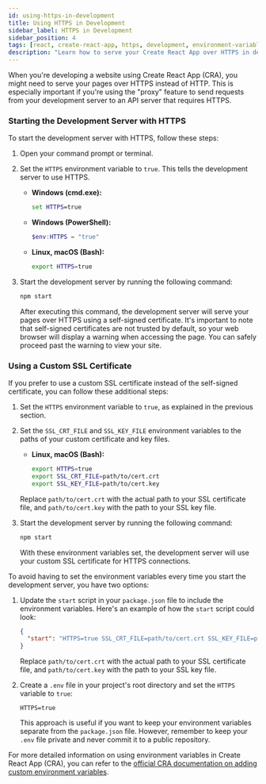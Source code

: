 ```yaml
---
id: using-https-in-development
title: Using HTTPS in Development
sidebar_label: HTTPS in Development
sidebar_position: 4
tags: [react, create-react-app, https, development, environment-variables, ssl, certificate, custom-certificate, environment, npm, package.json, .env, create-react-app, CRA, development-server, HTTPS, SSL, SSL certificate, self-signed certificate, custom SSL certificate, environment variables, HTTPS environment variable, SSL_CRT_FILE, SSL_KEY_FILE, start script, .env file, environment variables, environment variables in Create React App, CRA documentation, custom environment variables]
description: "Learn how to serve your Create React App over HTTPS in development. This is useful when you need to send requests to an API server that requires HTTPS, or when you want to test your site using a secure connection."
---
```


When you're developing a website using Create React App (CRA), you might need to serve your pages over HTTPS instead of HTTP. This is especially important if you're using the "proxy" feature to send requests from your development server to an API server that requires HTTPS.

### Starting the Development Server with HTTPS

To start the development server with HTTPS, follow these steps:

1. Open your command prompt or terminal.

2. Set the `HTTPS` environment variable to `true`. This tells the development server to use HTTPS.
   - **Windows (cmd.exe):**
     ```cmd
     set HTTPS=true
     ```

   - **Windows (PowerShell):**
     ```PowerShell
     $env:HTTPS = "true"
     ```

   - **Linux, macOS (Bash):**
     ```sh
     export HTTPS=true
     ```

3. Start the development server by running the following command:
   ```sh
   npm start
   ```

   After executing this command, the development server will serve your pages over HTTPS using a self-signed certificate. It's important to note that self-signed certificates are not trusted by default, so your web browser will display a warning when accessing the page. You can safely proceed past the warning to view your site.

### Using a Custom SSL Certificate

If you prefer to use a custom SSL certificate instead of the self-signed certificate, you can follow these additional steps:

1. Set the `HTTPS` environment variable to `true`, as explained in the previous section.

2. Set the `SSL_CRT_FILE` and `SSL_KEY_FILE` environment variables to the paths of your custom certificate and key files.
   - **Linux, macOS (Bash):**
     ```bash
     export HTTPS=true
     export SSL_CRT_FILE=path/to/cert.crt
     export SSL_KEY_FILE=path/to/cert.key
     ```

   Replace `path/to/cert.crt` with the actual path to your SSL certificate file, and `path/to/cert.key` with the path to your SSL key file.

3. Start the development server by running the following command:
   ```sh
   npm start
   ```

   With these environment variables set, the development server will use your custom SSL certificate for HTTPS connections.

To avoid having to set the environment variables every time you start the development server, you have two options:

1. Update the `start` script in your `package.json` file to include the environment variables. Here's an example of how the `start` script could look:
   ```json
   {
     "start": "HTTPS=true SSL_CRT_FILE=path/to/cert.crt SSL_KEY_FILE=path/to/cert.key react-scripts start"
   }
   ```

   Replace `path/to/cert.crt` with the actual path to your SSL certificate file, and `path/to/cert.key` with the path to your SSL key file.

2. Create a `.env` file in your project's root directory and set the `HTTPS` variable to `true`:
   ```
   HTTPS=true
   ```

   This approach is useful if you want to keep your environment variables separate from the `package.json` file. However, remember to keep your `.env` file private and never commit it to a public repository.

For more detailed information on using environment variables in Create React App (CRA), you can refer to the [official CRA documentation on adding custom environment variables](https://create-react-app.dev/docs/adding-custom-environment-variables).